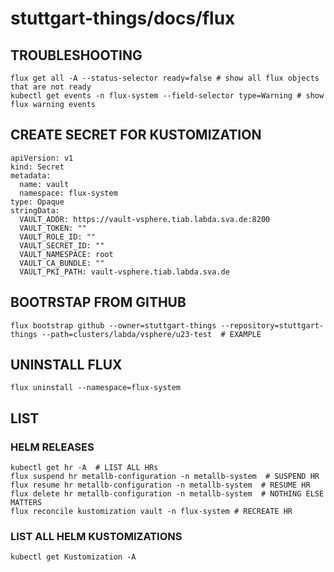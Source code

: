 # stuttgart-things/docs/flux

## TROUBLESHOOTING

```
flux get all -A --status-selector ready=false # show all flux objects that are not ready
kubectl get events -n flux-system --field-selector type=Warning # show flux warning events
```

## CREATE SECRET FOR KUSTOMIZATION

```
apiVersion: v1
kind: Secret
metadata:
  name: vault
  namespace: flux-system
type: Opaque
stringData:
  VAULT_ADDR: https://vault-vsphere.tiab.labda.sva.de:8200
  VAULT_TOKEN: ""
  VAULT_ROLE_ID: ""
  VAULT_SECRET_ID: ""
  VAULT_NAMESPACE: root
  VAULT_CA_BUNDLE: ""
  VAULT_PKI_PATH: vault-vsphere.tiab.labda.sva.de
```

## BOOTRSTAP FROM GITHUB

```
flux bootstrap github --owner=stuttgart-things --repository=stuttgart-things --path=clusters/labda/vsphere/u23-test  # EXAMPLE
```

## UNINSTALL FLUX

```
flux uninstall --namespace=flux-system
```

## LIST

### HELM RELEASES

```
kubectl get hr -A  # LIST ALL HRs
flux suspend hr metallb-configuration -n metallb-system  # SUSPEND HR
flux resume hr metallb-configuration -n metallb-system  # RESUME HR
flux delete hr metallb-configuration -n metallb-system  # NOTHING ELSE MATTERS
flux reconcile kustomization vault -n flux-system # RECREATE HR
```

### LIST ALL HELM KUSTOMIZATIONS

```
kubectl get Kustomization -A
```
